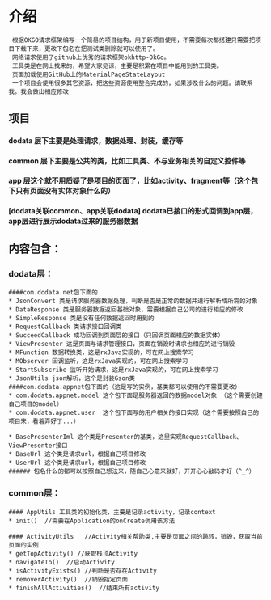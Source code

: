 # 介绍
```
 根据OKGO请求框架编写一个简易的项目结构，用于新项目使用，不需要每次都搭建只需要把项目下载下来，更改下包名在把测试类删除就可以使用了。
 网络请求使用了github上优秀的请求框架okhttp-OkGo。
 工具类是在网上找来的，希望大家见谅，主要是积累在项目中能用到的工具类。
 页面加载使用GitHub上的MaterialPageStateLayout
 一个项目会使用很多其它资源，把这些资源使用整合完成的，如果涉及什么的问题。请联系我。我会做出相应修改
```

## 项目
#### dodata 层下主要是处理请求，数据处理、封装，缓存等
#### common 层下主要是公共的类，比如工具类、不与业务相关的自定义控件等
#### app    层这个就不用质疑了是项目的页面了，比如activity、fragment等（这个包下只有页面没有实体对象什么的）
#### [dodata关联common、app关联dodata] dodata已接口的形式回调到app层，app层进行展示dodata过来的服务器数据

## 内容包含：
### dodata层：
```
####com.dodata.net包下面的
* JsonConvert 类是请求服务器数据处理，判断是否是正常的数据并进行解析成所需的对象
* DataResponse 类是服务器数据返回基础对象，需要根据自己公司的进行相应的修改
* SimpleResponse 类是没有任何数据返回时用到的
* RequestCallback 类请求接口回调类
* SucceedCallback 成功回调到页面层的接口（只回调页面相应的数据实体）
* ViewPresenter 这是页面与请求管理接口，页面在销毁时请求也相应的进行销毁
* MFunction 数据转换类，这是rxJava实现的，可在网上搜索学习
* MObserver 回调监听，这是rxJava实现的，可在网上搜索学习
* StartSubscribe 监听开始请求，这是rxJava实现的，可在网上搜索学习
* JsonUtils json解析，这个是封装Gson类
####com.dodata.appnet包下面的（这是写的实例，基类都可以使用的不需要更改）
* com.dodata.appnet.model 这个包下面是服务器返回的数据model对象 （这个需要创建自己项目的model）
* com.dodata.appnet.user  这个包下面写的用户相关的接口实现（这个需要按照自己的项目来，看着弄好了...）

* BasePresenterIml 这个类是Presenter的基类，这里实现RequestCallback、ViewPresenter接口
* BaseUrl 这个类是请求url，根据自己项目修改
* UserUrl 这个类是请求url，根据自己项目修改
###### 包名什么的都可以按照自己想法来，随自己心意来就好，开开心心敲码才好（^_^）
```

### common层：
```
#### AppUtils 工具类的初始化类，主要是记录activity，记录context
* init()  //需要在Application的onCreate调用该方法

#### ActivityUtils   //Activity相关帮助类,主要是页面之间的跳转，销毁，获取当前页面的实例
* getTopActivity() //获取栈顶Activity
* navigateTo()  //启动Activity
* isActivityExists() //判断是否存在Activity
* removerActivity()  //销毁指定页面
* finishAllActivities()  //结束所有activity


```

